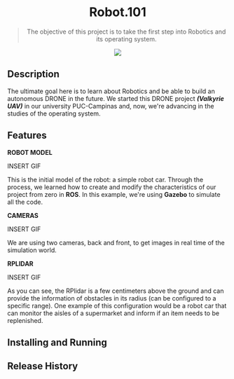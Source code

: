<h1 align="center">Robot.101</h1>
<blockquote align="center">The objective of this project is to take the first step into Robotics and its operating system.</blockquote>

<p align="center">  
<img src="https://badges.frapsoft.com/os/v1/open-source.svg?v=103">
</p>

## Description
The ultimate goal here is to learn about Robotics and be able to build an autonomous DRONE in the future. We started this DRONE project ***(Valkyrie UAV)*** in our university PUC-Campinas and, now, we're advancing in the studies of the operating system.

## Features
**ROBOT MODEL**

INSERT GIF

This is the initial model of the robot: a simple robot car. Through the process, we learned how to create and modify the characteristics of our project from zero in **ROS**. In this example, we're using **Gazebo** to simulate all the code.

**CAMERAS**

INSERT GIF

We are using two cameras, back and front, to get images in real time of the simulation world.

**RPLIDAR**

INSERT GIF

As you can see, the RPlidar is a few centimeters above the ground and can provide the information of obstacles in its radius (can be configured to a specific range). One example of this configuration would be a robot car that can monitor the aisles of a supermarket and inform if an item needs to be replenished.

## Installing and Running

## Release History

